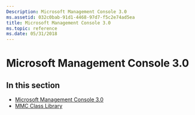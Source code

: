 ```yaml
---
Description: Microsoft Management Console 3.0
ms.assetid: 032c0bab-91d1-4468-97d7-f5c2e74ad5ea
title: Microsoft Management Console 3.0
ms.topic: reference
ms.date: 05/31/2018
---
```


# Microsoft Management Console 3.0

## In this section

-   [Microsoft Management Console 3.0](https://msdn.microsoft.com/library/ms692740(v=VS.85).aspx)
-   [MMC Class Library](https://www.bing.com/search?q=MMC+Class+Library)

 

 



